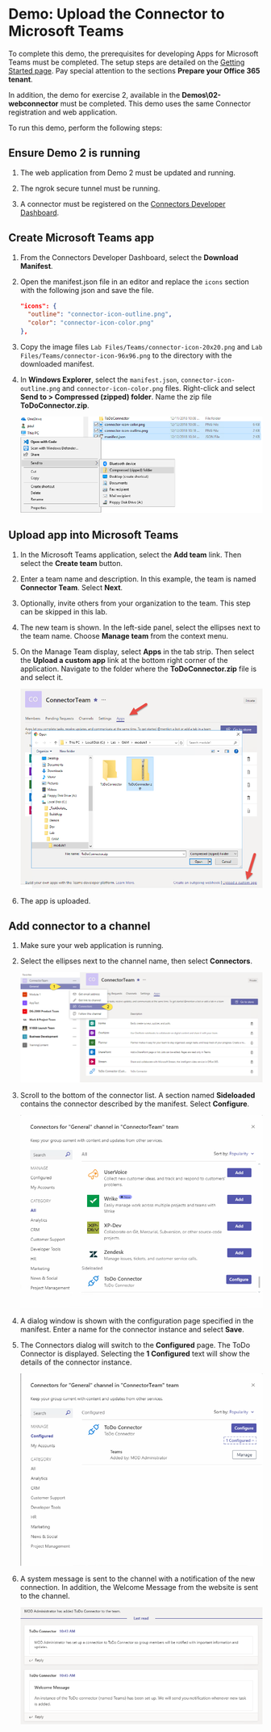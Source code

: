 # Demo: Upload the Connector to Microsoft Teams

To complete this demo, the prerequisites for developing Apps for Microsoft Teams must be completed. The setup steps are detailed on the [Getting Started page](https://msdn.microsoft.com/en-us/microsoft-teams/setup). Pay special attention to the sections **Prepare your Office 365 tenant**.

In addition, the demo for exercise 2, available in the **Demos\02-webconnector** must be completed. This demo uses the same Connector registration and web application.

To run this demo, perform the following steps:

## Ensure Demo 2 is running

1. The web application from Demo 2 must be updated and running.

1. The ngrok secure tunnel must be running.

1. A connector must be registered on the [Connectors Developer Dashboard](https://aka.ms/connectorsdashboard).

## Create Microsoft Teams app

1. From the Connectors Developer Dashboard, select the **Download Manifest**.

1. Open the manifest.json file in an editor and replace the `icons` section with the following json and save the file.

    ````json
    "icons": {
      "outline": "connector-icon-outline.png",
      "color": "connector-icon-color.png"
    },
    ````

1. Copy the image files `Lab Files/Teams/connector-icon-20x20.png` and `Lab Files/Teams/connector-icon-96x96.png` to the directory with the downloaded manifest.

1. In **Windows Explorer**, select the `manifest.json`, `connector-icon-outline.png` and `connector-icon-color.png` files. Right-click and select **Send to > Compressed (zipped) folder**. Name the zip file **ToDoConnector.zip**.

    ![Screenshot of Windows Explorer, creating a zip file](../../Images/Exercise3-01.png)

## Upload app into Microsoft Teams

1. In the Microsoft Teams application, select the **Add team** link. Then select the **Create team** button.

1. Enter a team name and description. In this example, the team is named **Connector Team**. Select **Next**.

1. Optionally, invite others from your organization to the team. This step can be skipped in this lab.

1. The new team is shown. In the left-side panel, select the ellipses next to the team name. Choose **Manage team** from the context menu.

1. On the Manage Team display, select **Apps** in the tab strip. Then select the **Upload a custom app** link at the bottom right corner of the application. Navigate to the folder where the **ToDoConnector.zip** file is and select it.

    ![Screenshot of Microsoft Teams Apps screen with Upload a custom app highlighted](../../Images/Exercise3-03.png)

1. The app is uploaded.

## Add connector to a channel

1. Make sure your web application is running.

1. Select the ellipses next to the channel name, then select **Connectors**.

    ![Screenshot of channel menu with connectors highlighted](../../Images/Exercise3-05.png)

1. Scroll to the bottom of the connector list. A section named **Sideloaded** contains the connector described by the manifest. Select **Configure**.

    ![Screenshot of connectors list in Microsoft Teams](../../Images/Exercise3-06.png)

1. A dialog window is shown with the configuration page specified in the manifest. Enter a name for the connector instance and select **Save**.

1. The Connectors dialog will switch to the **Configured** page. The ToDo Connector is displayed. Selecting the **1 Configured** text will show the details of the connector instance.

    ![Screenshot of configured connectors in Microsoft Teams](../../Images/Exercise3-07.png)

1. A system message is sent to the channel with a notification of the new connection. In addition, the Welcome Message from the website is sent to the channel.

    ![Screenshot of system notification and welcome message in channel](../../Images/Exercise3-08.png)
